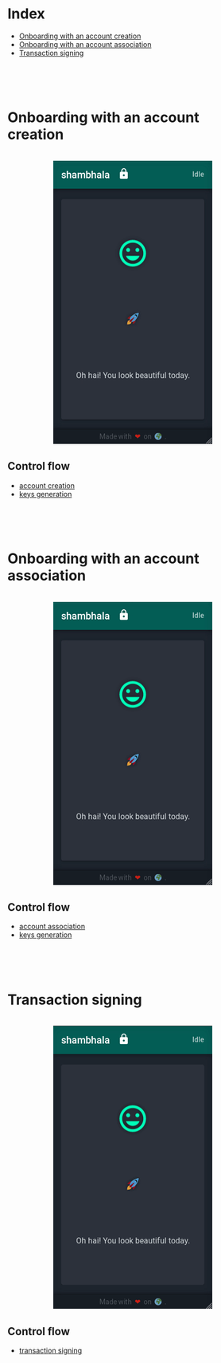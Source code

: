 # Index

* [Onboarding with an account creation](#onboarding-with-an-account-creation)
* [Onboarding with an account association](#onboarding-with-an-account-association)
* [Transaction signing](#transaction-signing)

<br />
<br />
<br />




# Onboarding with an account creation

<p align="center">
    <br />
    <img src="./uiux/genacc.gif" alt="shambhala account creation" />
</p>

## Control flow

* [account creation](./01.intro.md#2-variant-a---onboarding-with-an-account-creation)
* [keys generation](./01.intro.md#4-signing-keys-generation-encryption-and-storage)

<br />
<br />
<br />




# Onboarding with an account association

<p align="center">
    <br />
    <img src="./uiux/assocacc.gif" alt="shambhala account association" />
</p>

## Control flow

* [account association](./01.intro.md#3-variant-b---onboarding-with-existing-account-association)
* [keys generation](./01.intro.md#4-signing-keys-generation-encryption-and-storage)

<br />
<br />
<br />




# Transaction signing

<p align="center">
    <br />
    <img src="./uiux/sign.gif" alt="shambhala signing" />
</p>

## Control flow

* [transaction signing](./01.intro.md#transaction-signing-process)
